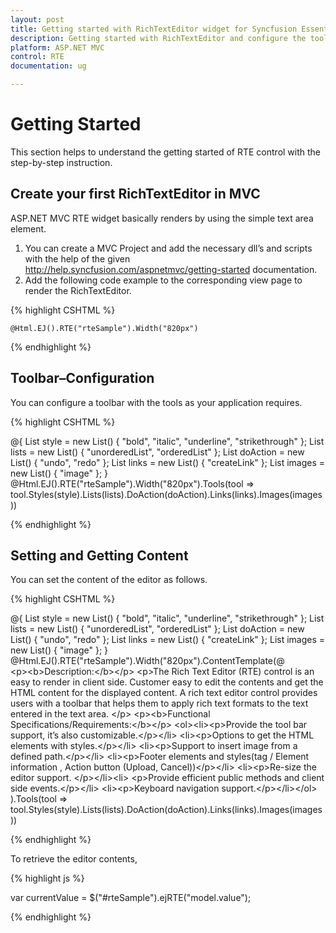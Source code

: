 ```yaml
---
layout: post
title: Getting started with RichTextEditor widget for Syncfusion Essential ASP.NET MVC
description: Getting started with RichTextEditor and configure the toolbar and other functionalities.
platform: ASP.NET MVC
control: RTE
documentation: ug

---
```

# Getting Started

This section helps to understand the getting started of RTE control with the step-by-step instruction.

## Create your first RichTextEditor in MVC

ASP.NET MVC RTE widget basically renders by using the simple text area element.
1.	You can create a MVC Project and add the necessary dll’s and scripts with the help of the given http://help.syncfusion.com/aspnetmvc/getting-started documentation.
2.	Add the following code example to the corresponding view page to render the RichTextEditor.

{% highlight CSHTML %}
<div>
	
	@Html.EJ().RTE("rteSample").Width("820px")
	
</div>
{% endhighlight %}

## Toolbar–Configuration

You can configure a toolbar with the tools as your application requires.

{% highlight CSHTML %}

<div>
    @{
        List<String> style = new List<string>() { "bold", "italic", "underline", "strikethrough" };
        List<String> lists = new List<string>() { "unorderedList", "orderedList" };
        List<String> doAction = new List<string>() { "undo", "redo" };
        List<String> links = new List<string>() { "createLink" };
        List<String> images = new List<string>() { "image" };
    }
    @Html.EJ().RTE("rteSample").Width("820px").Tools(tool => tool.Styles(style).Lists(lists).DoAction(doAction).Links(links).Images(images))
</div>

{% endhighlight %}

## Setting and Getting Content

You can set the content of the editor as follows.

{% highlight CSHTML %}

<div>
    @{
        List<String> style = new List<string>() { "bold", "italic", "underline", "strikethrough" };
        List<String> lists = new List<string>() { "unorderedList", "orderedList" };
        List<String> doAction = new List<string>() { "undo", "redo" };
        List<String> links = new List<string>() { "createLink" };
        List<String> images = new List<string>() { "image" };
    }
     @Html.EJ().RTE("rteSample").Width("820px").ContentTemplate(@<div>
        &lt;p&gt;&lt;b&gt;Description:&lt;/b&gt;&lt;/p&gt;
        &lt;p&gt;The Rich Text Editor (RTE) control is an easy to render in
                 client side. Customer easy to edit the contents and get the HTML content for
                 the displayed content. A rich text editor control provides users with a toolbar
                 that helps them to apply rich text formats to the text entered in the text area. 
        &lt;/p&gt;
        &lt;p&gt;&lt;b&gt;Functional Specifications/Requirements:&lt;/b&gt;&lt;/p&gt;
        &lt;ol&gt;&lt;li&gt;&lt;p&gt;Provide the tool bar support, it’s also customizable.&lt;/p&gt;&lt;/li&gt;
        &lt;li&gt;&lt;p&gt;Options to get the HTML elements with styles.&lt;/p&gt;&lt;/li&gt;
        &lt;li&gt;&lt;p&gt;Support to insert image from a defined path.&lt;/p&gt;&lt;/li&gt;
        &lt;li&gt;&lt;p&gt;Footer elements and styles(tag / Element information , Action button (Upload, Cancel))&lt;/p&gt;&lt;/li&gt;
        &lt;li&gt;&lt;p&gt;Re-size the editor support. &lt;/p&gt;&lt;/li&gt;&lt;li&gt;
        &lt;p&gt;Provide efficient public methods and client side events.&lt;/p&gt;&lt;/li&gt;
        &lt;li&gt;&lt;p&gt;Keyboard navigation support.&lt;/p&gt;&lt;/li&gt;&lt;/ol&gt;
    </div>).Tools(tool => tool.Styles(style).Lists(lists).DoAction(doAction).Links(links).Images(images))
</div>

{% endhighlight %}

To retrieve the editor contents,

{% highlight js %}

var currentValue = $("#rteSample").ejRTE("model.value");

{% endhighlight %}